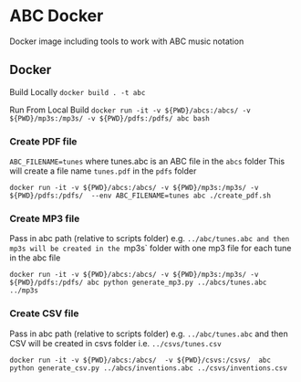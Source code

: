 # ABC Docker

Docker image including tools to work with ABC music notation

## Docker

Build Locally
`docker build . -t abc`

Run From Local Build
`docker run -it -v ${PWD}/abcs:/abcs/ -v ${PWD}/mp3s:/mp3s/ -v ${PWD}/pdfs:/pdfs/ abc bash`



### Create PDF file

`ABC_FILENAME=tunes` where tunes.abc is an ABC file in the `abcs` folder
This will create a file name `tunes.pdf` in the `pdfs` folder

`docker run -it -v ${PWD}/abcs:/abcs/ -v ${PWD}/mp3s:/mp3s/ -v ${PWD}/pdfs:/pdfs/  --env ABC_FILENAME=tunes abc ./create_pdf.sh`


### Create MP3 file

Pass in abc path (relative to scripts folder) e.g. `../abc/tunes.abc and then mp3s will be created in the `mp3s` folder with one mp3 file for each tune in the abc file

`docker run -it -v ${PWD}/abcs:/abcs/ -v ${PWD}/mp3s:/mp3s/ -v ${PWD}/pdfs:/pdfs/ abc python generate_mp3.py ../abcs/tunes.abc ../mp3s`


### Create CSV file

Pass in abc path (relative to scripts folder) e.g. `../abc/tunes.abc` and then CSV will be created in csvs folder i.e. `../csvs/tunes.csv`

`docker run -it -v ${PWD}/abcs:/abcs/  -v ${PWD}/csvs:/csvs/  abc python generate_csv.py ../abcs/inventions.abc ../csvs/inventions.csv`

